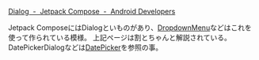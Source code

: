 [Dialog  -  Jetpack Compose  -  Android Developers](https://developer.android.com/jetpack/compose/components/dialog)

Jetpack ComposeにはDialogといものがあり、[DropdownMenu](DropdownMenu)などはこれを使って作られている模様。
上記ページは割とちゃんと解説されている。
DatePickerDialogなどは[DatePicker](DatePicker)を参照の事。